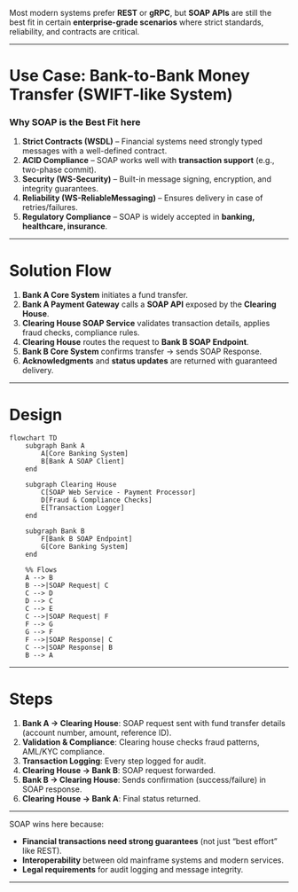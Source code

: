Most modern systems prefer **REST** or **gRPC**, but **SOAP APIs** are still the best fit in certain **enterprise-grade scenarios** where strict standards, reliability, and contracts are critical.

---

#  Use Case: **Bank-to-Bank Money Transfer (SWIFT-like System)**

### Why SOAP is the Best Fit here

1. **Strict Contracts (WSDL)** – Financial systems need strongly typed messages with a well-defined contract.
2. **ACID Compliance** – SOAP works well with **transaction support** (e.g., two-phase commit).
3. **Security (WS-Security)** – Built-in message signing, encryption, and integrity guarantees.
4. **Reliability (WS-ReliableMessaging)** – Ensures delivery in case of retries/failures.
5. **Regulatory Compliance** – SOAP is widely accepted in **banking, healthcare, insurance**.

---

#  Solution Flow

1. **Bank A Core System** initiates a fund transfer.
2. **Bank A Payment Gateway** calls a **SOAP API** exposed by the **Clearing House**.
3. **Clearing House SOAP Service** validates transaction details, applies fraud checks, compliance rules.
4. **Clearing House** routes the request to **Bank B SOAP Endpoint**.
5. **Bank B Core System** confirms transfer → sends SOAP Response.
6. **Acknowledgments** and **status updates** are returned with guaranteed delivery.

---

# Design

```mermaid
flowchart TD
    subgraph Bank A
        A[Core Banking System]
        B[Bank A SOAP Client]
    end

    subgraph Clearing House
        C[SOAP Web Service - Payment Processor]
        D[Fraud & Compliance Checks]
        E[Transaction Logger]
    end

    subgraph Bank B
        F[Bank B SOAP Endpoint]
        G[Core Banking System]
    end

    %% Flows
    A --> B
    B -->|SOAP Request| C
    C --> D
    D --> C
    C --> E
    C -->|SOAP Request| F
    F --> G
    G --> F
    F -->|SOAP Response| C
    C -->|SOAP Response| B
    B --> A
```

---

# Steps

1. **Bank A → Clearing House**: SOAP request sent with fund transfer details (account number, amount, reference ID).
2. **Validation & Compliance**: Clearing house checks fraud patterns, AML/KYC compliance.
3. **Transaction Logging**: Every step logged for audit.
4. **Clearing House → Bank B**: SOAP request forwarded.
5. **Bank B → Clearing House**: Sends confirmation (success/failure) in SOAP response.
6. **Clearing House → Bank A**: Final status returned.

---

SOAP wins here because:

* **Financial transactions need strong guarantees** (not just “best effort” like REST).
* **Interoperability** between old mainframe systems and modern services.
* **Legal requirements** for audit logging and message integrity.

---


